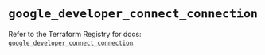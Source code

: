 # `google_developer_connect_connection`

Refer to the Terraform Registry for docs: [`google_developer_connect_connection`](https://registry.terraform.io/providers/hashicorp/google/6.44.0/docs/resources/developer_connect_connection).

